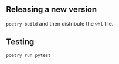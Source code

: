 ## Releasing a new version

`poetry build` and then distribute the `whl` file.

## Testing

`poetry run pytest`
